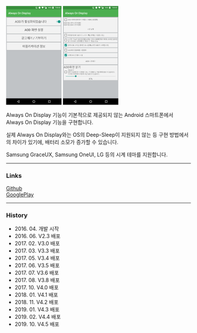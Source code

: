 ﻿<img src="app_1.png" width="30%" />
<img src="app_2.png" width="30%" />

Always On Display 기능이 기본적으로 제공되지 않는 Android 스마트폰에서 Always On Display 기능을 구현합니다.

실제 Always On Display와는 OS의 Deep-Sleep이 지원되지 않는 등 구현 방법에서의 차이가 있기에, 배터리 소모가 증가할 수 있습니다.

Samsung GraceUX, Samsung OneUI, LG 등의 시계 테마를 지원합니다.

***

### Links

[Github](https://github.com/yymin1022/AlwaysOnDisplay)<br/>
[GooglePlay](http://play.google.com/store/apps/details?id=com.yong.aod)

***

### History
* 2016\. 04\. 개발 시작
* 2016\. 06\. V2\.3 배포
* 2017\. 02\. V3\.0 배포
* 2017\. 03\. V3\.3 배포
* 2017\. 05\. V3\.4 배포
* 2017\. 06\. V3\.5 배포
* 2017\. 07\. V3\.6 배포
* 2017\. 08\. V3\.8 배포
* 2017\. 10\. V4\.0 배포
* 2018\. 01\. V4\.1 배포
* 2018\. 11\. V4\.2 배포
* 2019\. 01\. V4\.3 배포
* 2019\. 02\. V4\.4 배포
* 2019\. 10\. V4\.5 배포